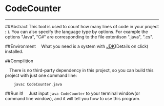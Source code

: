# CodeCounter
------------------------------------------

##Abstract
This tool is used to count how many lines of code in your project : ). You can also specify the language type by options. For example the options "Java", "C#" are corresponding to the file extentison ".java", ".cs". 

##Environment
&emsp;What you need is a system with [JDK](https://docs.oracle.com/javase/8/docs/technotes/guides/install/install_overview.html)(Details on click) installed.


##Compilition 

&emsp;There is no third-party dependency in this project, so you can build this project with just one command line:
		
		javac CodeCounter.java

##Run it!
&emsp;Just input `java CodeCounter` to your terminal window(or command line window), and it will tell you how to use this program.




